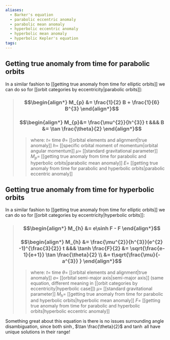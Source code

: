 ```yaml
---
aliases:
  - Barker's equation 
  - parabolic eccentric anomaly
  - parabolic mean anomaly
  - hyperbolic eccentric anomaly
  - hyperbolic mean anomaly
  - hyperbolic Kepler's equation 
tags:
---
```


## Getting true anomaly from time for parabolic orbits

In a similar fashion to [[getting true anomaly from time for elliptic orbits]] we can do so for [[orbit categories by eccentricity|parabolic orbits]]:

> ### $$\begin{align*}  M_{p} &=  \frac{1}{2} B + \frac{1}{6} B^{3} \end{align*}$$
> ### $$\begin{align*} M_{p}&= \frac{\mu^{2}}{h^{3}} t  &&& B &= \tan \frac{\theta}{2} \end{align*}$$
>> where:
>> $t=$ time
>> $\theta=$ [[orbital elements and alignment|true anomaly]]
>> $h=$ [[specific orbital moment of momentum|orbital angular momentum]]
>> $\mu=$ [[standard gravitational parameter]]
>> $M_{p}=$ [[getting true anomaly from time for parabolic and hyperbolic orbits|parabolic mean anomaly]]
>> $E=$ [[getting true anomaly from time for parabolic and hyperbolic orbits|parabolic eccentric anomaly]]

## Getting true anomaly from time for hyperbolic orbits

In a similar fashion to [[getting true anomaly from time for elliptic orbits]] we can do so for [[orbit categories by eccentricity|hyperbolic orbits]]:

> ### $$\begin{align*}  M_{h} &=  e\sinh F - F \end{align*}$$
> ### $$\begin{align*} M_{h} &= \frac{\mu^{2}}{h^{3}}(e^{2} -1)^{\frac{3}{2}} t &&& \tanh \frac{F}{2} &= \sqrt{\frac{e-1}{e+1}} \tan \frac{\theta}{2} \\ &= t\sqrt{\frac{\mu}{-a^{3}} } \end{align*}$$
>> where:
>> $t=$ time
>> $\theta=$ [[orbital elements and alignment|true anomaly]]
>> $a=$ [[orbital semi-major axis|semi-major axis]] (same equation, different meaning in [[orbit categories by eccentricity|hyperbolic case]])
>> $\mu=$ [[standard gravitational parameter]]
>> $M_{h}=$ [[getting true anomaly from time for parabolic and hyperbolic orbits|hyperbolic mean anomaly]]
>> $F=$ [[getting true anomaly from time for parabolic and hyperbolic orbits|hyperbolic eccentric anomaly]]

Something great about this equation is there is no issues surrounding angle disambiguation, since both $\sinh$, $\tan \frac{\theta}{2}$ and $\tanh$ all have unique solutions in their range!
